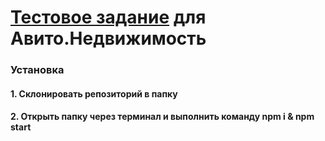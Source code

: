 # [Тестовое задание](https://github.com/avito-tech/verticals/blob/master/trainee/frontend.md) для Авито.Недвижимость


### Установка

#### 1. Склонировать репозиторий в папку

#### 2. Открыть папку через терминал и выполнить команду npm i & npm start